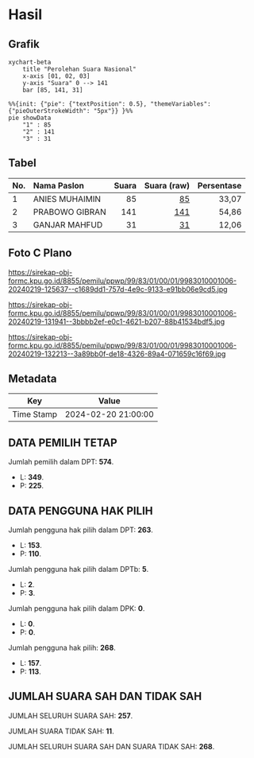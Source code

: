 # Hasil

## Grafik

```mermaid
xychart-beta
    title "Perolehan Suara Nasional"
    x-axis [01, 02, 03]
    y-axis "Suara" 0 --> 141
    bar [85, 141, 31]
```

```mermaid
%%{init: {"pie": {"textPosition": 0.5}, "themeVariables": {"pieOuterStrokeWidth": "5px"}} }%%
pie showData
    "1" : 85
    "2" : 141
    "3" : 31
```

## Tabel

| No. | Nama Paslon    | Suara | Suara (raw) | Persentase |
|:--- |:-------------- | -----:| -----------:| ----------:|
| 1   | ANIES MUHAIMIN | 85    | [85][p-1]   | 33,07      |
| 2   | PRABOWO GIBRAN | 141   | [141][p-2]  | 54,86      |
| 3   | GANJAR MAHFUD  | 31    | [31][p-3]   | 12,06      |


[p-1]: https://github.com/gigit-pemilu/pemilu-2024/blob/main/pilpres/hitung-suara/sub/99-luar-negeri/sub/83-osaka-jepang/sub/01-osaka-jepang/sub/0001-osaka-jepang/sub/006-pos-006/sub/paslon-1.txt
[p-2]: https://github.com/gigit-pemilu/pemilu-2024/blob/main/pilpres/hitung-suara/sub/99-luar-negeri/sub/83-osaka-jepang/sub/01-osaka-jepang/sub/0001-osaka-jepang/sub/006-pos-006/sub/paslon-2.txt
[p-3]: https://github.com/gigit-pemilu/pemilu-2024/blob/main/pilpres/hitung-suara/sub/99-luar-negeri/sub/83-osaka-jepang/sub/01-osaka-jepang/sub/0001-osaka-jepang/sub/006-pos-006/sub/paslon-3.txt

## Foto C Plano

https://sirekap-obj-formc.kpu.go.id/8855/pemilu/ppwp/99/83/01/00/01/9983010001006-20240219-125637--c1689dd1-757d-4e9c-9133-e91bb06e9cd5.jpg

https://sirekap-obj-formc.kpu.go.id/8855/pemilu/ppwp/99/83/01/00/01/9983010001006-20240219-131941--3bbbb2ef-e0c1-4621-b207-88b41534bdf5.jpg

https://sirekap-obj-formc.kpu.go.id/8855/pemilu/ppwp/99/83/01/00/01/9983010001006-20240219-132213--3a89bb0f-de18-4326-89a4-071659c16f69.jpg


## Metadata

| Key        | Value               |
| ---------- | ------------------- |
| Time Stamp | 2024-02-20 21:00:00 |


## DATA PEMILIH TETAP

Jumlah pemilih dalam DPT: **574**.
 * L: **349**.
 * P: **225**.

## DATA PENGGUNA HAK PILIH

Jumlah pengguna hak pilih dalam DPT: **263**.
 * L: **153**.
 * P: **110**.

Jumlah pengguna hak pilih dalam DPTb: **5**.
 * L: **2**.
 * P: **3**.

Jumlah pengguna hak pilih dalam DPK: **0**.
 * L: **0**.
 * P: **0**.

Jumlah pengguna hak pilih: **268**.
 * L: **157**.
 * P: **113**.

## JUMLAH SUARA SAH DAN TIDAK SAH

JUMLAH SELURUH SUARA SAH: **257**.

JUMLAH SUARA TIDAK SAH: **11**.

JUMLAH SELURUH SUARA SAH DAN SUARA TIDAK SAH: **268**.


